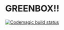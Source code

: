 # GREENBOX!!

[![Codemagic build status](https://api.codemagic.io/apps/656110ee47cd928f9f60d009/656110ee47cd928f9f60d008/status_badge.svg)](https://codemagic.io/apps/656110ee47cd928f9f60d009/656110ee47cd928f9f60d008/latest_build)